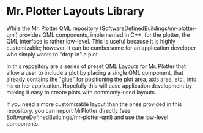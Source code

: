 Mr. Plotter Layouts Library
===========================

While the Mr. Plotter QML repository (SoftwareDefinedBuildings/mr-plotter-qml) provides QML components, implemented in C++, for the plotter, the QML interface is rather low-level. This is useful because it is highly customizable; however, it can be cumbersome for an application developer who simply wants to "drop in" a plot.

In this repository are a series of preset QML Layouts for Mr. Plotter that allow a user to include a plot by placing a single QML component, that already contains the "glue" for positioning the plot area, axis area, etc., into his or her application. Hopefully this will ease application development by making it easy to create plots with commonly-used layouts.

If you need a more customizable layout than the ones provided in this repository, you can import MrPlotter directly (see SoftwareDefinedBuildings/mr-plotter-qml) and use the low-level components.
